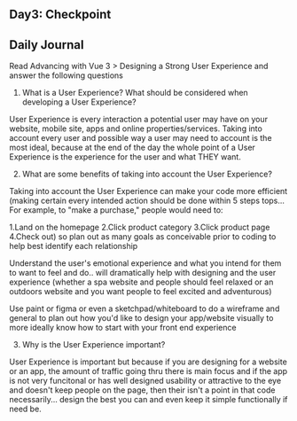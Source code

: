 ## Day3: Checkpoint

## Daily Journal
Read Advancing with Vue 3 > Designing a Strong User Experience and answer the following questions

1. What is a User Experience? What should be considered when developing a User Experience?

User Experience is every interaction a potential user may have on your website, mobile site, apps and online properties/services. Taking into account every user and possible way a user may need to account is the most ideal, because at the end of the day the whole point of a User Experience is the experience for the user and what THEY want.

2. What are some benefits of taking into account the User Experience?

Taking into account the User Experience can make your code more efficient (making certain every intended action should be done within 5 steps tops... For example, to "make a purchase," people would need to:

1.Land on the homepage
2.Click product category
3.Click product page
4.Check out) so plan out as many goals as conceivable prior to coding to help best identify each relationship

Understand the user's emotional experience and what you intend for them to want to feel and do.. will dramatically help with designing and the user experience (whether a spa website and people should feel relaxed or an outdoors website and you want people to feel excited and adventurous)

Use paint or figma or even a sketchpad/whiteboard to do a wireframe and general to plan out how you'd like to design your app/website visually to more ideally know how to start with your front end experience

3. Why is the User Experience important?

User Experience is important but because if you are designing for a website or an app, the amount of traffic going thru there is main focus and if the app is not very funcitonal or has well designed usability or attractive to the eye and doesn't keep people on the page, then their isn't a point in that code necessarily... design the best you can and even keep it simple functionally if need be.